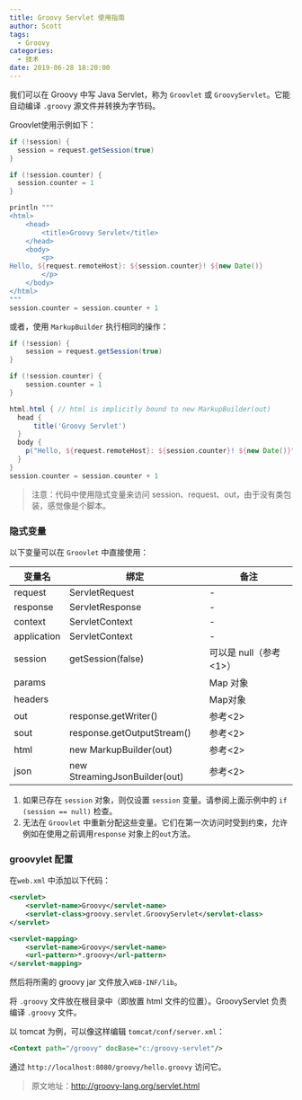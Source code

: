 ```yaml
---
title: Groovy Servlet 使用指南
author: Scott
tags:
  - Groovy
categories:
  - 技术
date: 2019-06-28 18:20:00
---
```

我们可以在 Groovy 中写 Java Servlet，称为 `Groovlet` 或 `GroovyServlet`。它能自动编译 `.groovy` 源文件并转换为字节码。

<!--more-->

Groovlet使用示例如下：

```groovy
if (!session) {
  session = request.getSession(true)
}

if (!session.counter) {
  session.counter = 1
}

println """
<html>
    <head>
        <title>Groovy Servlet</title>
    </head>
    <body>
        <p>
Hello, ${request.remoteHost}: ${session.counter}! ${new Date()}
        </p>
    </body>
</html>
"""
session.counter = session.counter + 1
```
或者，使用 `MarkupBuilder` 执行相同的操作：
```groovy
if (!session) {
    session = request.getSession(true)
}

if (!session.counter) {
    session.counter = 1
}

html.html { // html is implicitly bound to new MarkupBuilder(out)
  head {
      title('Groovy Servlet')
  }
  body {
    p("Hello, ${request.remoteHost}: ${session.counter}! ${new Date()}")
  }
}
session.counter = session.counter + 1
```
> 注意：代码中使用隐式变量来访问 session、request、out，由于没有类包装，感觉像是个脚本。

### 隐式变量
以下变量可以在 `Groovlet` 中直接使用：

|变量名|	绑定	|备注|
|---|---|---|
|request|ServletRequest|-|
|response|ServletResponse|-|
|context|ServletContext|-|
|application|ServletContext|-|
|session|getSession(false)|可以是 null（参考<1>）|
|params||Map 对象|
|headers||Map对象|
|out|	response.getWriter()|参考<2>|
|sout|response.getOutputStream()|参考<2>|
|html|new MarkupBuilder(out)|参考<2>|
|json|new StreamingJsonBuilder(out)|参考<2>|

1. 如果已存在 `session` 对象，则仅设置 `session` 变量。请参阅上面示例中的 `if (session == null)` 检查。
2. 无法在 `Groovlet` 中重新分配这些变量。它们在第一次访问时受到约束，允许例如在使用之前调用`response` 对象上的`out`方法。

### groovylet 配置
在`web.xml` 中添加以下代码：
```xml
<servlet>
    <servlet-name>Groovy</servlet-name>
    <servlet-class>groovy.servlet.GroovyServlet</servlet-class>
</servlet>

<servlet-mapping>
    <servlet-name>Groovy</servlet-name>
    <url-pattern>*.groovy</url-pattern>
</servlet-mapping>
```
然后将所需的 groovy jar 文件放入`WEB-INF/lib`。

将 `.groovy` 文件放在根目录中（即放置 html 文件的位置）。GroovyServlet 负责编译 `.groovy` 文件。

以 tomcat 为例，可以像这样编辑 `tomcat/conf/server.xml`：
```xml
<Context path="/groovy" docBase="c:/groovy-servlet"/>
```
通过 `http://localhost:8080/groovy/hello.groovy` 访问它。

> 原文地址：http://groovy-lang.org/servlet.html